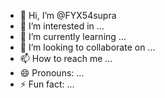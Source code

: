 - 👋 Hi, I’m @FYX54supra
- 👀 I’m interested in ...
- 🌱 I’m currently learning ...
- 💞️ I’m looking to collaborate on ...
- 📫 How to reach me ...
- 😄 Pronouns: ...
- ⚡ Fun fact: ...

<!---
FYX54supra/FYX54supra is a ✨ special ✨ repository because its `README.md` (this file) appears on your GitHub profile.
You can click the Preview link to take a look at your changes.
--->
